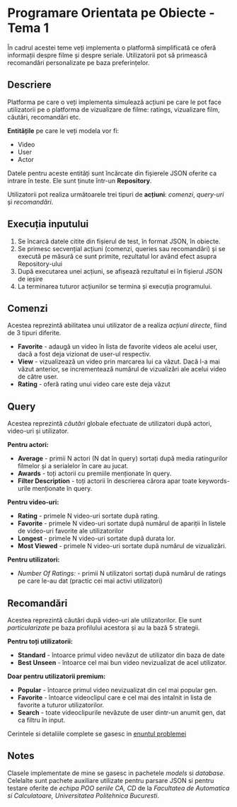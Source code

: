 # Programare Orientata pe Obiecte - Tema 1

În cadrul acestei teme veți implementa o platformă simplificată ce oferă informații despre filme și despre seriale. 
Utilizatorii pot să primească recomandări personalizate pe baza preferințelor.

## Descriere
Platforma pe care o veți implementa simulează acțiuni pe care le pot face utilizatorii pe o platforma de vizualizare de filme: ratings, vizualizare film, căutări, recomandări etc.

**Entitățile** pe care le veți modela vor fi:
* Video
* User 
* Actor
    
Datele pentru aceste entități sunt încărcate din fișierele JSON oferite ca intrare în teste. Ele sunt ținute într-un **Repository**.

Utilizatorii pot realiza următoarele trei tipuri de **acțiuni**: *comenzi*, *query-uri* și *recomandări*.

## Execuția inputului ##

1. Se încarcă datele citite din fișierul de test, în format JSON, în obiecte.
2. Se primesc secvențial acțiuni (comenzi, queries sau recomandări) și se execută pe măsură ce sunt primite, rezultatul lor având efect asupra Repository-ului
3. După executarea unei acțiuni, se afișează rezultatul ei în fișierul JSON de ieșire
4. La terminarea tuturor acțiunilor se termina și execuția programului.

## Comenzi ##

Acestea reprezintă abilitatea unui utilizator de a realiza *acțiuni directe*, fiind de 3 tipuri diferite.

* **Favorite** - adaugă un video în lista de favorite videos ale acelui user, dacă a fost deja vizionat de user-ul respectiv.
* **View** - vizualizează un video prin marcarea lui ca văzut. Dacă l-a mai văzut anterior, se incrementează numărul de vizualizări ale acelui video de către user.
* **Rating** - oferă rating unui video care este deja văzut

## Query ## 

Acestea reprezintă *căutări* globale efectuate de utilizatori după actori, video-uri și utilizator.

**Pentru actori:**

* **Average** - primii N actori (N dat în query) sortați după media ratingurilor filmelor și a serialelor în care au jucat.
* **Awards** - toți actorii cu premiile menționate în query.
* **Filter Description** - toți actorii în descrierea cărora apar toate keywords-urile menționate în query.

**Pentru video-uri:**

* **Rating** - primele N video-uri sortate după rating.
* **Favorite** - primele N video-uri sortate după numărul de apariții în listele de video-uri favorite ale utilizatorilor
* **Longest** - primele N video-uri sortate după durata lor.
* **Most Viewed** - primele N video-uri sortate după numărul de vizualizări.

**Pentru utilizatori:**

* *Number Of Ratings:* -  primii N utilizatori sortați după numărul de ratings pe care le-au dat (practic cei mai activi utilizatori)

## Recomandări ##

Acestea reprezintă căutări după video-uri ale utilizatorilor. Ele sunt *particularizate* pe baza profilului acestora și au la bază 5 strategii.

**Pentru toți utilizatorii:**

* **Standard** - întoarce primul video nevăzut de utilizator din baza de date
* **Best Unseen** - întoarce cel mai bun video nevizualizat de acel utilizator.

**Doar pentru utilizatorii premium:**

* **Popular** - întoarce primul video nevizualizat din cel mai popular gen. 
* **Favorite** - întoarce videoclipul care e cel mai des intalnit in lista de favorite a tuturor utilizatorilor.
* **Search** - toate videoclipurile nevăzute de user dintr-un anumit gen, dat ca filtru în input.

Cerintele si detaliile complete se gasesc in [enuntul problemei](https://github.com/btudorache/videosDB/blob/master/Enunt_POO_Tema1.pdf)

## Notes ##
Clasele implementate de mine se gasesc in pachetele *models* si *database*. Celelalte sunt pachete auxiliare utilizate pentru
parsare JSON si pentru testare oferite de *echipa POO seriile CA, CD* de la *Facultatea de Automatica si Calculatoare, Universitatea Politehnica Bucuresti*.

